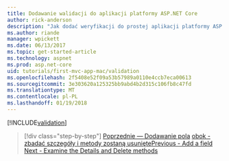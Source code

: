 ```yaml
---
title: Dodawanie walidacji do aplikacji platformy ASP.NET Core
author: rick-anderson
description: "Jak dodać weryfikacji do prostej aplikacji platformy ASP.NET Core."
ms.author: riande
manager: wpickett
ms.date: 06/13/2017
ms.topic: get-started-article
ms.technology: aspnet
ms.prod: asp.net-core
uid: tutorials/first-mvc-app-mac/validation
ms.openlocfilehash: 2f5408e52f09a53b57989a0110e4ccb7eca00613
ms.sourcegitcommit: 3e303620a125325bb9abd4b2d315c106fb8c47fd
ms.translationtype: MT
ms.contentlocale: pl-PL
ms.lasthandoff: 01/19/2018
---
```

[!INCLUDE[validation](../../includes/mvc-intro/validation.md)]

>[!div class="step-by-step"]
<span data-ttu-id="70888-103">[Poprzednie — Dodawanie pola](new-field.md)
[obok - zbadać szczegóły i metody zostaną usunięte](xref:tutorials/first-mvc-app/details)</span><span class="sxs-lookup"><span data-stu-id="70888-103">[Previous - Add a field](new-field.md)
[Next - Examine the Details and Delete methods](xref:tutorials/first-mvc-app/details)</span></span>


